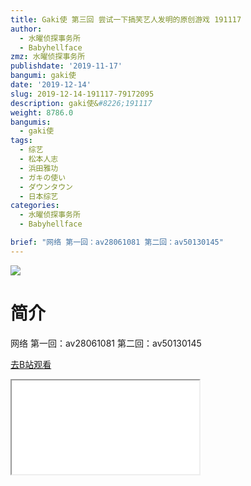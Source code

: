 ```yaml
---
title: Gaki使 第三回 尝试一下搞笑艺人发明的原创游戏 191117
author:
  - 水曜侦探事务所
  - Babyhellface
zmz: 水曜侦探事务所
publishdate: '2019-11-17'
bangumi: gaki使
date: '2019-12-14'
slug: 2019-12-14-191117-79172095
description: gaki使&#8226;191117
weight: 8786.0
bangumis:
  - gaki使
tags:
  - 综艺
  - 松本人志
  - 浜田雅功
  - ガキの使い
  - ダウンタウン
  - 日本综艺
categories:
  - 水曜侦探事务所
  - Babyhellface

brief: "网络 第一回：av28061081 第二回：av50130145"
---
```

![](https://raw.githubusercontent.com/tcgriffith/owaraisite/master/static/tmpimg/1508ae0e6ed673486144291e519e77b2d7eecdf9.jpg.480.jpg)
# 简介  
网络
第一回：av28061081
第二回：av50130145  

[去B站观看](https://www.bilibili.com/video/av79172095/)
<div class ="resp-container"><iframe class="testiframe" src="//player.bilibili.com/player.html?aid=79172095"", scrolling="no", allowfullscreen="true" > </iframe></div> 
